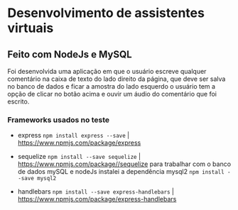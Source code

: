 # Desenvolvimento de assistentes virtuais

## Feito com NodeJs e MySQL

Foi desenvolvida uma aplicação em que o usuário escreve qualquer comentário na 
caixa de texto do lado direito da página, que deve ser salva no banco de dados e
ficar a amostra do lado esquerdo o usuário tem a opção de clicar no botão acima e
ouvir um áudio do comentário que foi escrito.

### Frameworks usados no teste

* express 
`npm install express --save` | <https://www.npmjs.com/package/express>

* sequelize 
`npm install --save sequelize` | <https://www.npmjs.com/package//sequelize>
para trabalhar com o banco de dados mySQL e nodeJs instalei a dependência mysql2 `npm install --save mysql2`

* handlebars 
`npm install --save express-handlebars` | <https://www.npmjs.com/package/express-handlebars>
